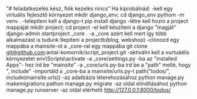 "# feladatkezelés kész, fiók kezelés nincs" 
Ha kiprobálnád:
-kell egy virtuális fejlesztő környezet
    mkdir django_env; cd django_env
    pythom -m venv . 
-telepíteni kell a django-t
    pip install django
-létre kell hozni a project mappáját
    mkdir project; cd project
-el kell készíteni a django "magját"
    django-admin startproject _core .
-a _core azért kell mert így több alkalmazást is tudunk tlepíteni a projectb(blog, webshop)
-clónozd egy mappába a mainsite-ot a _core-ral egy mappába
    git clone git@github.com:antal-komornik/script_project.git 
-aktiválni kell a vurtuáélis környezetet
    env\Scripts\activate
-a _core/settings.py -ba az "installed Apps"- hez írd be "mainsite"
-a _core/urls.py-ba írd be a "path" mellé, hogy ", include"
-importáld a _core-ba a mainsite/urls.py-t
    path("todos/", include(mainsite.urls))
-az adatbázis léterehozásához
    python manage.py makemigrations
    pathon manage.py migrate
-az oldal elindításához
    python manage.py runserver
-az oldal elérhető
    http://127.0.0.1:8000/todos/
